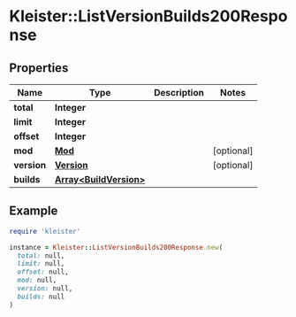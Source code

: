 # Kleister::ListVersionBuilds200Response

## Properties

| Name | Type | Description | Notes |
| ---- | ---- | ----------- | ----- |
| **total** | **Integer** |  |  |
| **limit** | **Integer** |  |  |
| **offset** | **Integer** |  |  |
| **mod** | [**Mod**](Mod.md) |  | [optional] |
| **version** | [**Version**](Version.md) |  | [optional] |
| **builds** | [**Array&lt;BuildVersion&gt;**](BuildVersion.md) |  |  |

## Example

```ruby
require 'kleister'

instance = Kleister::ListVersionBuilds200Response.new(
  total: null,
  limit: null,
  offset: null,
  mod: null,
  version: null,
  builds: null
)
```


